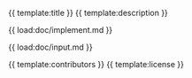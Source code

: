 {{ template:title }}
{{ template:description }}

{{ load:doc/implement.md }}

{{ load:doc/input.md }}

<!-- {{ template:toc }} -->
{{ template:contributors }}
{{ template:license }}